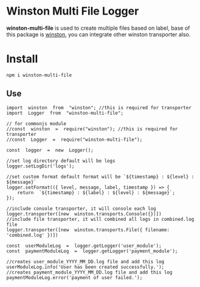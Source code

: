 # Winston Multi File Logger

**winston-multi-file** is used to create multiple files based on label, base of this package is [winston](https://www.npmjs.com/package/winston), you can integrate other winston transporter also.


# Install

    npm i winston-multi-file

## Use

    import  winston  from  "winston"; //this is required for transporter
	import  Logger  from  "winston-multi-file";

	// for commonjs module
	//const  winston  =  require("winston"); //this is required for transporter
	//const  Logger  =  require("winston-multi-file");

	const  logger  =  new  Logger();
	
	//set log directory default will be logs
	logger.setLogDir('logs'); 

	//set custom format default format will be `${timestamp} : ${level} : ${message}`
	logger.setFormat(({ level, message, label, timestamp }) => {
		return  `${timestamp} : ${label} : ${level} : ${message}`;
	});

	//include console transporter, it will console each log
	logger.transporter([new  winston.transports.Console({})])
	//include file transporter, it will combined all logs in combined.log file
	logger.transporter([new  winston.transports.File({ filename:  'combined.log' })])

	const  userModuleLog  =  logger.getLogger('user_module');
	const  paymentModuleLog  =  logger.getLogger('payment_module');

	//creates user_module_YYYY_MM_DD.log file and add this log
	userModuleLog.info('User has been created successfully.'); 
	//creates payment_module_YYYY_MM_DD.log file and add this log
	paymentModuleLog.error('payment of user failed.'); 

